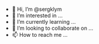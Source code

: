 - 👋 Hi, I’m @sergklym
- 👀 I’m interested in ...
- 🌱 I’m currently learning ...
- 💞️ I’m looking to collaborate on ...
- 📫 How to reach me ...

<!---
sergklym/sergklym is a ✨ special ✨ repository because its `README.md` (this file) appears on your GitHub profile.
You can click the Preview link to take a look at your changes.
--->
